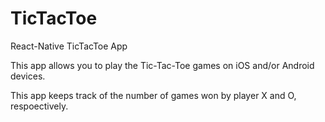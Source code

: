 # TicTacToe
React-Native TicTacToe App

This app allows you to play the Tic-Tac-Toe games on
iOS and/or Android devices. 

This app keeps track of the number of games won by 
player X and O, respoectively.
